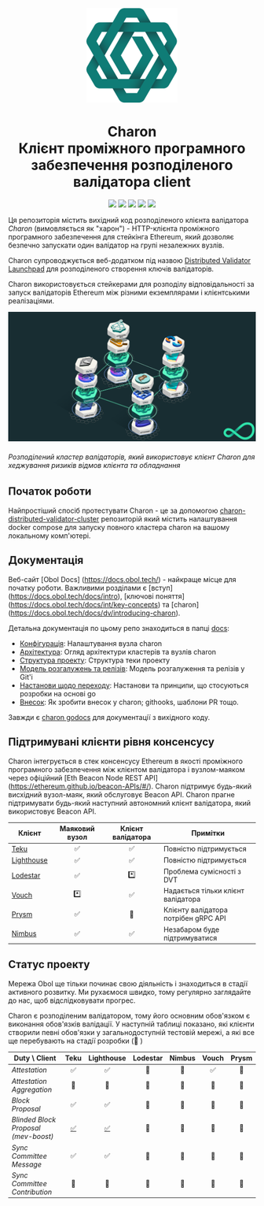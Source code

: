 <div align="center"><img src="./docs/images/charonlogo.svg" /></div>
<h1 align="center">Charon<br/>Клієнт проміжного програмного забезпечення розподіленого валідатора client</h1>

<p align="center"><a href="https://github.com/obolnetwork/charon/releases/"><img src="https://img.shields.io/github/tag/obolnetwork/charon.svg"></a>
<a href="https://github.com/ObolNetwork/charon/blob/main/LICENSE"><img src="https://img.shields.io/github/license/obolnetwork/charon.svg"></a>
<a href="https://godoc.org/github.com/obolnetwork/charon"><img src="https://godoc.org/github.com/obolnetwork/charon?status.svg"></a>
<a href="https://goreportcard.com/report/github.com/obolnetwork/charon"><img src="https://goreportcard.com/badge/github.com/obolnetwork/charon"></a>
<a href="https://github.com/ObolNetwork/charon/actions/workflows/golangci-lint.yml"><img src="https://github.com/obolnetwork/charon/workflows/golangci-lint/badge.svg"></a></p>

Ця репозиторія містить вихідний код розподіленого клієнта валідатора _Charon_ (вимовляється як "харон") - HTTP-клієнта проміжного програмного забезпечення для стейкінга Ethereum, який дозволяє безпечно запускати один валідатор на групі незалежних вузлів.

Charon супроводжується веб-додатком під назвою [Distributed Validator Launchpad](https://goerli.launchpad.obol.tech/) для розподіленого створення ключів валідаторів.

Charon використовується стейкерами для розподілу відповідальності за запуск валідаторів Ethereum між різними екземплярами і клієнтськими реалізаціями.

![Example Obol Cluster](./docs/images/DVCluster.png)

###### Розподілений кластер валідаторів, який використовує клієнт Charon для хеджування ризиків відмов клієнта та обладнання

## Початок роботи

Найпростіший спосіб протестувати Charon - це за допомогою [charon-distributed-validator-cluster](https://github.com/ObolNetwork/charon-distributed-validator-cluster) репозиторій який містить налаштування docker compose для запуску повного кластера charon на вашому локальному комп'ютері.
## Документація

Веб-сайт [Obol Docs] (https://docs.obol.tech/) - найкраще місце для початку роботи.
Важливими розділами є [вступ] (https://docs.obol.tech/docs/intro),
[ключові поняття] (https://docs.obol.tech/docs/int/key-concepts) та [charon] (https://docs.obol.tech/docs/dv/introducing-charon).

Детальна документація по цьому репо знаходиться в папці [docs](docs):

- [Конфігурація](docs/configuration.md): Налаштування вузла charon
- [Архітектура](docs/architecture.md): Огляд архітектури кластерів та вузлів charon
- [Структура проекту](docs/structure.md): Структура теки проекту
- [Модель розгалужень та релізів](docs/branching.md): Модель розгалуження та релізів у Git'і
- [Настанови щодо переходу](docs/goguidelines.md): Настанови та принципи, що стосуються розробки на основі go
- [Внесок](docs/contributing.md): Як зробити внесок у charon; githooks, шаблони PR тощо.

Завжди є [charon godocs](https://pkg.go.dev/github.com/obolnetwork/charon) для документації з вихідного коду.

## Підтримувані клієнти рівня консенсусу

Charon інтегрується в стек консенсусу Ethereum в якості проміжного програмного забезпечення між клієнтом валідатора
і вузлом-маяком через офіційний [Eth Beacon Node REST API] (https://ethereum.github.io/beacon-APIs/#/).
Charon підтримує будь-який висхідний вузол-маяк, який обслуговує Beacon API.
Charon прагне підтримувати будь-який наступний автономний клієнт валідатора, який використовує Beacon API.

| Клієнт                                            | Маяковий вузол| Клієнт валідатора | Примітки                              |
| -------------------------------------------------- | :---------: | :--------------: |-----------------------------------------|
| [Teku](https://github.com/ConsenSys/teku)          |     ✅      |        ✅        | Повністю підтримується                  |
| [Lighthouse](https://github.com/sigp/lighthouse)   |     ✅      |        ✅        | Повністю підтримується                  |
| [Lodestar](https://github.com/ChainSafe/lodestar)  |     ✅      |       \*️⃣        | Проблема сумісності з DVT               |
| [Vouch](https://github.com/attestantio/vouch)      |     \*️⃣     |        ✅        | Надається тільки клієнт валідатора      |
| [Prysm](https://github.com/prysmaticlabs/prysm)    |     ✅      |        🛑        | Клієнту валідатора потрібен gRPC API    |
| [Nimbus](https://github.com/status-im/nimbus-eth2) |     ✅      |        ✅        |Незабаром буде підтримуватися |

## Статус проекту

Мережа  Obol  ще тільки починає свою діяльність і знаходиться в стадії активного розвитку.
Ми рухаємося швидко, тому регулярно заглядайте до нас, щоб відслідковувати прогрес.

Charon є розподіленим валідатором, тому його основним обов'язком є виконання обов'язків валідації.
У наступній таблиці показано, які клієнти створили певні обов'язки у загальнодоступній тестовій мережі, а які все ще перебувають на стадії розробки (🚧 )

| Duty \ Client                        |                      Teku                      |                    Lighthouse                    | Lodestar | Nimbus | Vouch | Prysm |
|--------------------------------------|:----------------------------------------------:|:------------------------------------------------:|:--------:|:------:|:-----:|:-----:|
| _Attestation_                        |                       ✅                        |                        ✅                         |    🚧    |   🚧   |  ✅   |  🚧   |
| _Attestation Aggregation_            |                       🚧                       |                        🚧                        |    🚧    |   🚧   |  🚧   |  🚧   |
| _Block Proposal_                     |                       ✅                        |                        ✅                         |    🚧    |   🚧   |  🚧   |  🚧   |
| _Blinded Block Proposal (mev-boost)_ | [✅](https://ropsten.beaconcha.in/block/555067) | [✅](https://ropsten.etherscan.io/block/12822070) |    🚧    |   🚧   |  🚧   |  🚧   |
| _Sync Committee Message_             |                       ✅                        |                        ✅                         |    🚧    |   🚧   |  🚧   |  🚧   |
| _Sync Committee Contribution_        |                       🚧                       |                        🚧                        |    🚧    |   🚧   |  🚧   |  🚧   |
